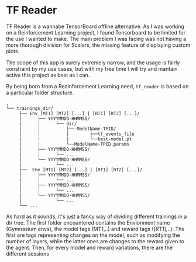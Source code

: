 # TF Reader
TF Reader is a wannabe TensorBoard offline alternative. As I was working on a Reinforcement Learning project, I found Tensorboard to be limited for the use I wanted to make.
The main problem I was facing was not having a more thorough division for Scalars, the missing feature of displaying custom plots.

The scope of this app is surely extremely narrow, and the usage is fairly constraint by my use cases, but with my free time I will try and mantain active this project as best as I can.

By being born from a Reainforcement Learning need, ```tf_reader``` is based on a particular folder structure. 
```
.
└── trainings_dir/
     ├── Env [MT1] [MT2] [...] | [RT1] [RT2] [...]/
     |      ├── YYYYMMDD-HHMMSS/
     |      |      └── dir/
     |      |          ├──-ModelName-TPID/
     |      |          |        ├──tf_events_file
     |      |          |        └──best-model.pt
     |      |          └──ModelName-TPID.params
     |      ├── YYYYMMDD-HHMMSS/
     |      |      └── ...
     |      └── YYYYMMDD-HHMMSS/
     |             └── ...
     ├──  Env [MT1] [MT2] [...] | [RT1] [RT2] [...]/
     |      ├── YYYYMMDD-HHMMSS/
     |      |      └── ...
     |      ├── YYYYMMDD-HHMMSS/
     |      |      └── ...
     |      └── YYYYMMDD-HHMMSS/
     |             └── ...
     └── ...
```
As hard as it sounds, it's just a fancy way of dividing different trainings in a dir tree. The first folder encountered contains the Envionment name (Gymnasium envs), the model tags (MT1,..) and reward tags ([RT1],..). The first are tags representing changes on the model, such as modifying the number of layers, while the latter ones are changes to the reward given to the agent.
Then, for every model and reward variations, there are the different sessions 
